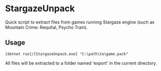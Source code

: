 # StargazeUnpack

Quick script to extract files from games running Stargaze engine (such as Mountain Crime: Requital, Psycho Train).

## Usage

```
[dotnet run]/[StargazeUnpack.exe] "C:\path\to\game.pack"
```

All files will be extracted to a folder named 'export' in the current directory.
